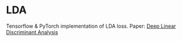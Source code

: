 # LDA
Tensorflow &amp; PyTorch implementation of LDA loss. Paper: [Deep Linear Discriminant Analysis](http://arxiv.org/abs/1511.04707)
